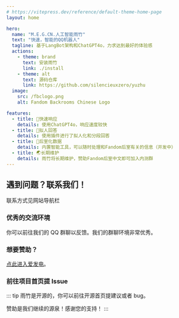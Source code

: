 ```yaml
---
# https://vitepress.dev/reference/default-theme-home-page
layout: home

hero:
  name: "M.E.G.CN.人工智能雨竹"
  text: "快速，智能的QQ机器人"
  tagline: 基于LangBot架构和ChatGPT4o，力求达到最好的体验感
  actions:
    - theme: brand
      text: 安装雨竹
      link: ./install
    - theme: alt
      text: 源码仓库
      link: https://github.com/silencieuxzero/yuzhu
  image:
    src: /fbclogo.png
    alt: Fandom Backrooms Chinese Logo

features:
  - title: 🌈快速响应
    details: 使用ChatGPT4o，响应速度较快
  - title: 🏡拟人回答
    details: 使用插件进行了拟人化和分段回答
  - title: 📌后室化数据
    details: 内置智能工具，可以随时处理和Fandom后室有关的信息（开发中）
  - title: 🌏长期维护
    details: 雨竹将长期维护，赞助Fandom后室中文即可加入内测群
---
```


<!--## 图片展示

<el-carousel type="card" height="24vw" indicator-position="none">
  <el-carousel-item v-for="item, k in previewSrcList" :key="item">
    <el-image preview-teleported :preview-src-list="previewSrcList" :src="item" :initial-index="k" />
  </el-carousel-item>
</el-carousel>-->

## 遇到问题？联系我们！

联系方式见网站导航栏

### 优秀的交流环境

你可以前往我们的 QQ 群聊以反馈。我们的群聊环境非常优秀。

### 想要赞助？

[点此进入爱发电](https://afdian.com/a/backrooms_fandom_cn)。

### 前往项目首页提 Issue
::: tip 雨竹是开源的，你可以前往开源首页提建议或者 bug。

赞助是我们继续的源泉！感谢您的支持！
:::
<script setup>
import { ElCarousel, ElCarouselItem, ElImage, ElImageViewer } from 'element-plus';

const previewSrcList = [
  '/1.png',
  '/2.png',
  '/3.png',
  '/4.png',
  '/5.png',
  '/6.png',
];
</script>
